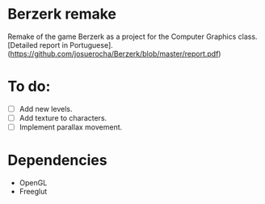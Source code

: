 # Berzerk remake

Remake of the game Berzerk as a project for the Computer Graphics class.  [Detailed report in Portuguese].(https://github.com/josuerocha/Berzerk/blob/master/report.pdf)

# To do:

- [ ] Add new levels.
- [ ] Add texture to characters.
- [ ] Implement parallax movement. 

# Dependencies

* OpenGL
* Freeglut

